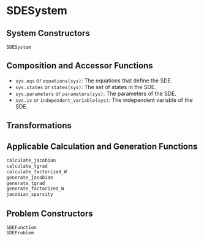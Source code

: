 # SDESystem

## System Constructors

```@docs
SDESystem
```

## Composition and Accessor Functions

- `sys.eqs` or `equations(sys)`: The equations that define the SDE.
- `sys.states` or `states(sys)`: The set of states in the SDE.
- `sys.parameters` or `parameters(sys)`: The parameters of the SDE.
- `sys.iv` or `independent_variable(sys)`: The independent variable of the SDE.

## Transformations

## Applicable Calculation and Generation Functions

```julia
calculate_jacobian
calculate_tgrad
calculate_factorized_W
generate_jacobian
generate_tgrad
generate_factorized_W
jacobian_sparsity
```

## Problem Constructors

```@docs
SDEFunction
SDEProblem
```
